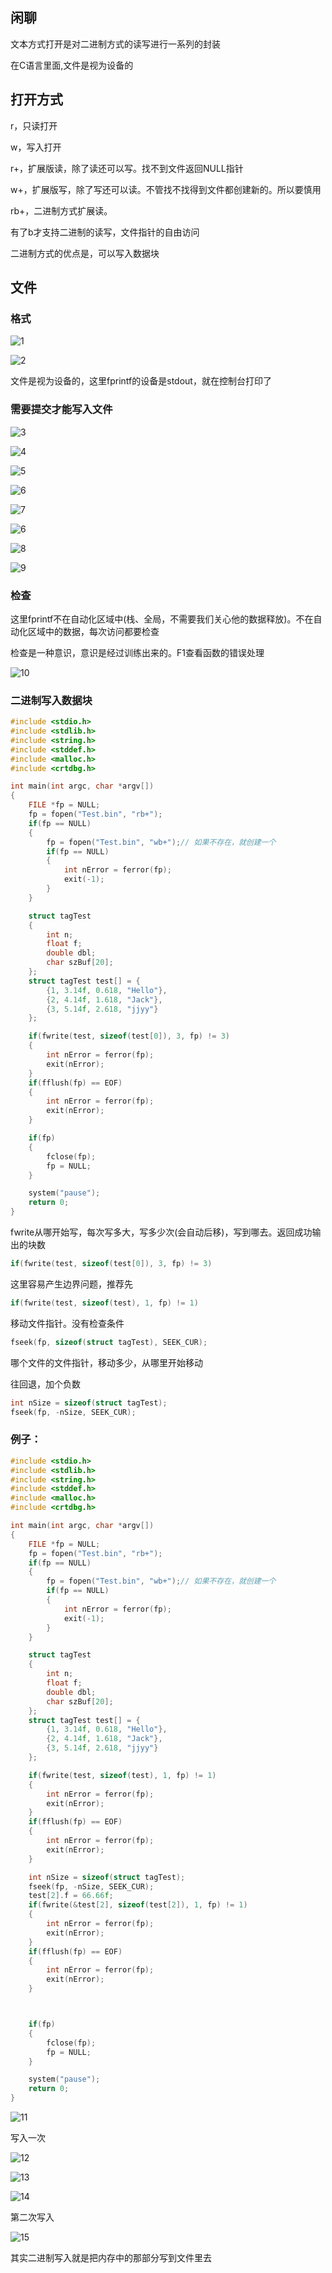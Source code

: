 ## 闲聊

文本方式打开是对二进制方式的读写进行一系列的封装

在C语言里面,文件是视为设备的

## 打开方式

r，只读打开

w，写入打开

r+，扩展版读，除了读还可以写。找不到文件返回NULL指针

w+，扩展版写，除了写还可以读。不管找不找得到文件都创建新的。所以要慎用

rb+，二进制方式扩展读。

有了b才支持二进制的读写，文件指针的自由访问

二进制方式的优点是，可以写入数据块

## 文件

### 格式

![1](https://alist.hmbb313.top/d/Baidunetdisk/Images/Cracker/40/401C/25/1.png)

![2](https://alist.hmbb313.top/d/Baidunetdisk/Images/Cracker/40/401C/25/2.png)

文件是视为设备的，这里fprintf的设备是stdout，就在控制台打印了

### 需要提交才能写入文件

![3](https://alist.hmbb313.top/d/Baidunetdisk/Images/Cracker/40/401C/25/3.png)

![4](https://alist.hmbb313.top/d/Baidunetdisk/Images/Cracker/40/401C/25/4.png)

![5](https://alist.hmbb313.top/d/Baidunetdisk/Images/Cracker/40/401C/25/5.png)

![6](https://alist.hmbb313.top/d/Baidunetdisk/Images/Cracker/40/401C/25/6.png)

![7](https://alist.hmbb313.top/d/Baidunetdisk/Images/Cracker/40/401C/25/7.png)

![6](https://alist.hmbb313.top/d/Baidunetdisk/Images/Cracker/40/401C/25/6.png)

![8](https://alist.hmbb313.top/d/Baidunetdisk/Images/Cracker/40/401C/25/8.png)

![9](https://alist.hmbb313.top/d/Baidunetdisk/Images/Cracker/40/401C/25/9.png)

### 检查

这里fprintf不在自动化区域中(栈、全局，不需要我们关心他的数据释放)。不在自动化区域中的数据，每次访问都要检查

检查是一种意识，意识是经过训练出来的。F1查看函数的错误处理

![10](https://alist.hmbb313.top/d/Baidunetdisk/Images/Cracker/40/401C/25/10.png)

### 二进制写入数据块

```c
#include <stdio.h>
#include <stdlib.h>
#include <string.h>
#include <stddef.h>
#include <malloc.h>
#include <crtdbg.h>

int main(int argc, char *argv[])
{
    FILE *fp = NULL;
    fp = fopen("Test.bin", "rb+");
    if(fp == NULL)
    {
        fp = fopen("Test.bin", "wb+");// 如果不存在，就创建一个
        if(fp == NULL)
        {
            int nError = ferror(fp);
            exit(-1);
        }
    }

    struct tagTest
    {
        int n;
        float f;
        double dbl;
        char szBuf[20];
    };
    struct tagTest test[] = {
        {1, 3.14f, 0.618, "Hello"},
        {2, 4.14f, 1.618, "Jack"},
        {3, 5.14f, 2.618, "jjyy"}
    };

    if(fwrite(test, sizeof(test[0]), 3, fp) != 3)
    {
        int nError = ferror(fp);
        exit(nError); 
    }
    if(fflush(fp) == EOF)
    {
        int nError = ferror(fp);
        exit(nError); 
    }

    if(fp)
    {
        fclose(fp);
        fp = NULL;
    }

    system("pause");
    return 0;
}
```

fwrite从哪开始写，每次写多大，写多少次(会自动后移)，写到哪去。返回成功输出的块数

```c
if(fwrite(test, sizeof(test[0]), 3, fp) != 3)
```

这里容易产生边界问题，推荐先

```c
if(fwrite(test, sizeof(test), 1, fp) != 1)
```

移动文件指针。没有检查条件

```c
fseek(fp, sizeof(struct tagTest), SEEK_CUR);
```

哪个文件的文件指针，移动多少，从哪里开始移动

往回退，加个负数

```c
int nSize = sizeof(struct tagTest);
fseek(fp, -nSize, SEEK_CUR);
```

### 例子：

```c
#include <stdio.h>
#include <stdlib.h>
#include <string.h>
#include <stddef.h>
#include <malloc.h>
#include <crtdbg.h>

int main(int argc, char *argv[])
{
    FILE *fp = NULL;
    fp = fopen("Test.bin", "rb+");
    if(fp == NULL)
    {
        fp = fopen("Test.bin", "wb+");// 如果不存在，就创建一个
        if(fp == NULL)
        {
            int nError = ferror(fp);
            exit(-1);
        }
    }

    struct tagTest
    {
        int n;
        float f;
        double dbl;
        char szBuf[20];
    };
    struct tagTest test[] = {
        {1, 3.14f, 0.618, "Hello"},
        {2, 4.14f, 1.618, "Jack"},
        {3, 5.14f, 2.618, "jjyy"}
    };

    if(fwrite(test, sizeof(test), 1, fp) != 1)
    {
        int nError = ferror(fp);
        exit(nError); 
    }
    if(fflush(fp) == EOF)
    {
        int nError = ferror(fp);
        exit(nError); 
    }

    int nSize = sizeof(struct tagTest);
    fseek(fp, -nSize, SEEK_CUR);
    test[2].f = 66.66f;
    if(fwrite(&test[2], sizeof(test[2]), 1, fp) != 1)
    {
        int nError = ferror(fp);
        exit(nError); 
    }
    if(fflush(fp) == EOF)
    {
        int nError = ferror(fp);
        exit(nError); 
    }



    if(fp)
    {
        fclose(fp);
        fp = NULL;
    }

    system("pause");
    return 0;
}
```

![11](https://alist.hmbb313.top/d/Baidunetdisk/Images/Cracker/40/401C/25/11.png)

写入一次

![12](https://alist.hmbb313.top/d/Baidunetdisk/Images/Cracker/40/401C/25/12.png)

![13](https://alist.hmbb313.top/d/Baidunetdisk/Images/Cracker/40/401C/25/13.png)

![14](https://alist.hmbb313.top/d/Baidunetdisk/Images/Cracker/40/401C/25/14.png)

第二次写入

![15](https://alist.hmbb313.top/d/Baidunetdisk/Images/Cracker/40/401C/25/15.png)

其实二进制写入就是把内存中的那部分写到文件里去
